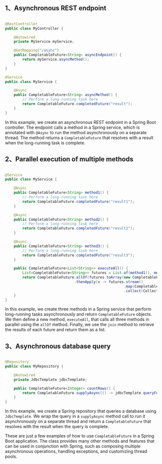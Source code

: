 ## 1、Asynchronous REST endpoint

```java

@RestController
public class MyController {

    @Autowired
    private MyService myService;

    @GetMapping("/async")
    public CompletableFuture<String> asyncEndpoint() {
        return myService.asyncMethod();
    }
}

@Service
public class MyService {

    @Async
    public CompletableFuture<String> asyncMethod() {
        // Perform a long-running task here
        return CompletableFuture.completedFuture("result");
    }
}
```

In this example, we create an asynchronous REST endpoint in a Spring Boot controller. The endpoint calls a method in a
Spring service, which is annotated with `@Async` to run the method asynchronously on a separate thread. The method
returns a `CompletableFuture` that resolves with a result when the long-running task is complete.

## 2、Parallel execution of multiple methods

```java

@Service
public class MyService {

    @Async
    public CompletableFuture<String> method1() {
        // Perform a long-running task here
        return CompletableFuture.completedFuture("result1");
    }

    @Async
    public CompletableFuture<String> method2() {
        // Perform a long-running task here
        return CompletableFuture.completedFuture("result2");
    }

    @Async
    public CompletableFuture<String> method3() {
        // Perform a long-running task here
        return CompletableFuture.completedFuture("result3");
    }

    public CompletableFuture<List<String>> executeAll() {
        List<CompletableFuture<String>> futures = List.of(method1(), method2(), method3());
        return CompletableFuture.allOf(futures.toArray(new CompletableFuture[futures.size()]))
                                .thenApply(v -> futures.stream()
                                                       .map(CompletableFuture::join)
                                                       .collect(Collectors.toList()));
    }
}

```

In this example, we create three methods in a Spring service that perform long-running tasks asynchronously and return
`CompletableFuture` objects. We then define a new method, `executeAll`, that calls all three methods in parallel using
the `allOf` method. Finally, we use the `join` method to retrieve the results of each future and return them as a list.

## 3、Asynchronous database query

```java

@Repository
public class MyRepository {

    @Autowired
    private JdbcTemplate jdbcTemplate;

    public CompletableFuture<Integer> countRows() {
        return CompletableFuture.supplyAsync(() -> jdbcTemplate.queryForObject("SELECT COUNT(*) FROM my_table", Integer.class));
    }
}

```

In this example, we create a Spring repository that queries a database using `JdbcTemplate`. We wrap the query in a
`supplyAsync` method call to run it asynchronously on a separate thread and return a `CompletableFuture` that resolves
with the result when the query is complete.

These are just a few examples of how to use `CompletableFuture` in a Spring Boot application. The class provides many
other methods and features that can be used in conjunction with Spring, such as composing multiple asynchronous
operations, handling exceptions, and customizing thread pools.
